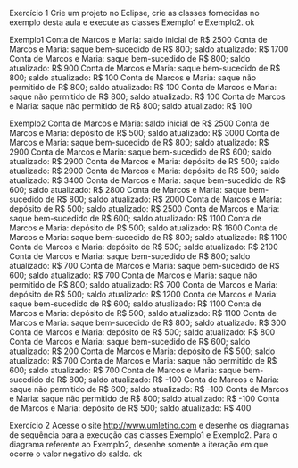 Exercício 1
Crie um projeto no Eclipse, crie as classes fornecidas no exemplo desta aula e
execute as classes Exemplo1 e Exemplo2.
ok

Exemplo1
Conta de Marcos e Maria: saldo inicial de R$ 2500
Conta de Marcos e Maria: saque bem-sucedido de R$ 800; saldo atualizado: R$ 1700
Conta de Marcos e Maria: saque bem-sucedido de R$ 800; saldo atualizado: R$ 900
Conta de Marcos e Maria: saque bem-sucedido de R$ 800; saldo atualizado: R$ 100
Conta de Marcos e Maria: saque não permitido de R$ 800; saldo atualizado: R$ 100
Conta de Marcos e Maria: saque não permitido de R$ 800; saldo atualizado: R$ 100
Conta de Marcos e Maria: saque não permitido de R$ 800; saldo atualizado: R$ 100

Exemplo2
Conta de Marcos e Maria: saldo inicial de R$ 2500
Conta de Marcos e Maria: depósito de R$ 500; saldo atualizado: R$ 3000
Conta de Marcos e Maria: saque bem-sucedido de R$ 800; saldo atualizado: R$ 2900
Conta de Marcos e Maria: saque bem-sucedido de R$ 600; saldo atualizado: R$ 2900
Conta de Marcos e Maria: depósito de R$ 500; saldo atualizado: R$ 2900
Conta de Marcos e Maria: depósito de R$ 500; saldo atualizado: R$ 3400
Conta de Marcos e Maria: saque bem-sucedido de R$ 600; saldo atualizado: R$ 2800
Conta de Marcos e Maria: saque bem-sucedido de R$ 800; saldo atualizado: R$ 2000
Conta de Marcos e Maria: depósito de R$ 500; saldo atualizado: R$ 2500
Conta de Marcos e Maria: saque bem-sucedido de R$ 600; saldo atualizado: R$ 1100
Conta de Marcos e Maria: depósito de R$ 500; saldo atualizado: R$ 1600
Conta de Marcos e Maria: saque bem-sucedido de R$ 800; saldo atualizado: R$ 1100
Conta de Marcos e Maria: depósito de R$ 500; saldo atualizado: R$ 2100
Conta de Marcos e Maria: saque bem-sucedido de R$ 800; saldo atualizado: R$ 700
Conta de Marcos e Maria: saque bem-sucedido de R$ 600; saldo atualizado: R$ 700
Conta de Marcos e Maria: saque não permitido de R$ 800; saldo atualizado: R$ 700
Conta de Marcos e Maria: depósito de R$ 500; saldo atualizado: R$ 1200
Conta de Marcos e Maria: saque bem-sucedido de R$ 600; saldo atualizado: R$ 1100
Conta de Marcos e Maria: depósito de R$ 500; saldo atualizado: R$ 1100
Conta de Marcos e Maria: saque bem-sucedido de R$ 800; saldo atualizado: R$ 300
Conta de Marcos e Maria: depósito de R$ 500; saldo atualizado: R$ 800
Conta de Marcos e Maria: saque bem-sucedido de R$ 600; saldo atualizado: R$ 200
Conta de Marcos e Maria: depósito de R$ 500; saldo atualizado: R$ 700
Conta de Marcos e Maria: saque não permitido de R$ 600; saldo atualizado: R$ 700
Conta de Marcos e Maria: saque bem-sucedido de R$ 800; saldo atualizado: R$ -100
Conta de Marcos e Maria: saque não permitido de R$ 600; saldo atualizado: R$ -100
Conta de Marcos e Maria: saque não permitido de R$ 800; saldo atualizado: R$ -100
Conta de Marcos e Maria: depósito de R$ 500; saldo atualizado: R$ 400

Exercício 2
Acesse o site http://www.umletino.com e desenhe os diagramas de sequência
para a execução das classes Exemplo1 e Exemplo2.
Para o diagrama referente ao Exemplo2, desenhe somente a iteração em que
ocorre o valor negativo do saldo.
ok
